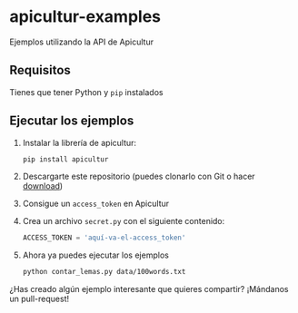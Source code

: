 # apicultur-examples
Ejemplos utilizando la API de Apicultur


## Requisitos
Tienes que tener Python y `pip` instalados

## Ejecutar los ejemplos
 1. Instalar la librería de apicultur:

    ```python
    pip install apicultur
    ```
    
 2. Descargarte este repositorio (puedes clonarlo con Git o hacer [download](https://github.com/Lingwars/apicultur-examples/archive/master.zip))
 3. Consigue un `access_token` en Apicultur
 4. Crea un archivo `secret.py` con el siguiente contenido:

    ```python
    ACCESS_TOKEN = 'aquí-va-el-access_token'
    ```
    
 5. Ahora ya puedes ejecutar los ejemplos
 
    ```bash
    python contar_lemas.py data/100words.txt
    ```

¿Has creado algún ejemplo interesante que quieres compartir? ¡Mándanos un pull-request!
